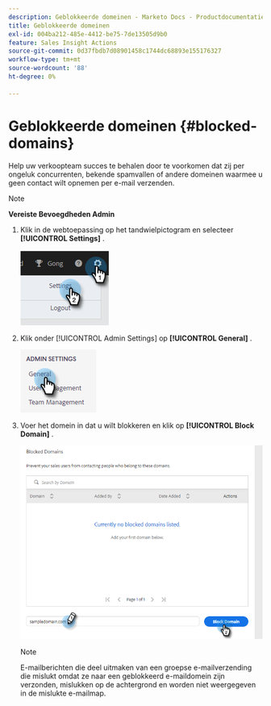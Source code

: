 ```yaml
---
description: Geblokkeerde domeinen - Marketo Docs - Productdocumentatie
title: Geblokkeerde domeinen
exl-id: 004ba212-485e-4412-be75-7de13505d9b0
feature: Sales Insight Actions
source-git-commit: 0d37fbdb7d08901458c1744dc68893e155176327
workflow-type: tm+mt
source-wordcount: '88'
ht-degree: 0%

---
```


# Geblokkeerde domeinen {#blocked-domains}

Help uw verkoopteam succes te behalen door te voorkomen dat zij per ongeluk concurrenten, bekende spamvallen of andere domeinen waarmee u geen contact wilt opnemen per e-mail verzenden.

>[!NOTE]
>
>**Vereiste Bevoegdheden Admin**

1. Klik in de webtoepassing op het tandwielpictogram en selecteer **[!UICONTROL Settings]** .

   ![](assets/blocked-domains-1.png)

1. Klik onder [!UICONTROL Admin Settings] op **[!UICONTROL General]** .

   ![](assets/blocked-domains-2.png)

1. Voer het domein in dat u wilt blokkeren en klik op **[!UICONTROL Block Domain]** .

   ![](assets/blocked-domains-3.png)

   >[!NOTE]
   >
   >E-mailberichten die deel uitmaken van een groepse e-mailverzending die mislukt omdat ze naar een geblokkeerd e-maildomein zijn verzonden, mislukken op de achtergrond en worden niet weergegeven in de mislukte e-mailmap.
